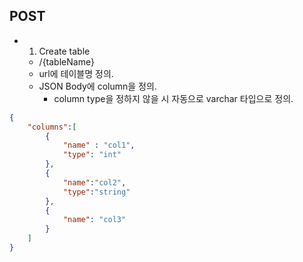 ## POST
- 1. Create table 
  - /{tableName}
  - url에 테이블명 정의.
  - JSON Body에 column을 정의.
    - column type을 정하지 않을 시 자동으로 varchar 타입으로 정의.
```JSON
{
    "columns":[
        {
            "name" : "col1",
            "type": "int"
        },
        {
            "name":"col2",
            "type":"string"
        },
        {
            "name": "col3"
        }
    ]
}
```
